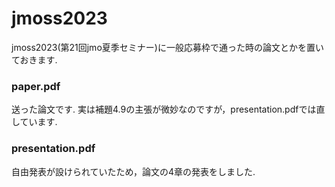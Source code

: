 # jmoss2023
jmoss2023(第21回jmo夏季セミナー)に一般応募枠で通った時の論文とかを置いておきます.
### paper.pdf
送った論文です.
実は補題4.9の主張が微妙なのですが，presentation.pdfでは直しています.
### presentation.pdf
自由発表が設けられていたため，論文の4章の発表をしました.
